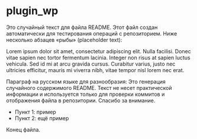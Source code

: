 # plugin_wp

Это случайный текст для файла README. Этот файл создан автоматически для тестирования операций с репозиторием. Ниже несколько абзацев «рыбы» (placeholder text):

Lorem ipsum dolor sit amet, consectetur adipiscing elit. Nulla facilisi. Donec vitae sapien nec tortor fermentum lacinia. Integer non risus at sapien luctus vehicula. Sed id mi at arcu gravida cursus. Curabitur varius, justo nec ultricies efficitur, mauris mi viverra nibh, vitae tempor nisl lorem nec erat.

Параграф на русском языке для разнообразия: Это генерация случайного содержимого README. Текст не несет практической информации и используется только для проверки коммитов и отображения файла в репозитории. Спасибо за внимание.

- Пункт 1: пример
- Пункт 2: ещё пример

Конец файла.